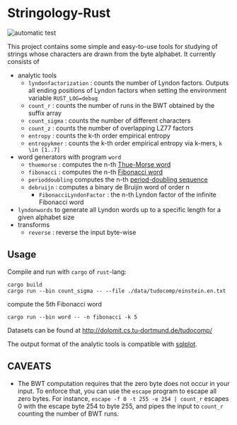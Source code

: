 # Stringology-Rust
![automatic test](https://github.com/koeppl/stringology-rust/actions/workflows/cargo.yml/badge.svg)

This project contains some simple and easy-to-use tools for studying of strings whose characters are drawn from the byte alphabet.
It currently consists of 
 - analytic tools
   - `lyndonfactorization` : counts the number of Lyndon factors. Outputs all ending positions of Lyndon factors when setting the environment variable `RUST_LOG=debug`
   - `count_r` : counts the number of runs in the BWT obtained by the suffix array
   - `count_sigma` : counts the number of different characters
   - `count_z` : counts the number of overlapping LZ77 factors
   - `entropy` : counts the k-th order empirical entropy
   - `entropykmer` : counts the k-th order empirical entropy via k-mers, `k \in [1..7]`
 - word generators with program `word`
   - `thuemorse` : computes the n-th [Thue-Morse word](https://oeis.org/A010060)
   - `fibonacci` : computes the n-th [Fibonacci word](https://oeis.org/A003849)
   - `perioddoubling` computes the n-th [period-doubling sequence](https://oeis.org/A096268)
   - `debruijn` : computes a binary de Bruijin word of order n
	 - `FibonacciLyndonFactor` : the n-th Lyndon factor of the infinite Fibonacci word
- `lyndonwords` to generate all Lyndon words up to a specific length for a given alphabet size
 - transforms
   - `reverse` : reverse the input byte-wise

## Usage

Compile and run with `cargo` of `rust`-lang:

```
cargo build
cargo run --bin count_sigma -- --file ./data/tudocomp/einstein.en.txt
```


compute the 5th Fibonacci word
```
cargo run --bin word -- -n fibonacci -k 5
```

Datasets can be found at http://dolomit.cs.tu-dortmund.de/tudocomp/

The output format of the analytic tools is compatible with [sqlplot](https://github.com/koeppl/sqlplot).

## CAVEATS

 - The BWT computation requires that the zero byte does not occur in your input. To enforce that, you can use the `escape` program to escape all zero bytes.
For instance, `escape -f 0 -t 255 -e 254 | count_r` escapes 0 with the escape byte 254 to byte 255, and pipes the input to `count_r` counting the number of BWT runs.


